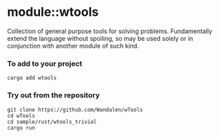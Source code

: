 # module::wtools

Collection of general purpose tools for solving problems. Fundamentally extend the language without spoiling, so may be used solely or in conjunction with another module of such kind.

<!-- ### Sample
xxx : qqq2 : for rust : write
``` rust

use wtools::*;

``` -->

### To add to your project

```
cargo add wtools
```

### Try out from the repository

``` shell test
git clone https://github.com/Wandalen/wTools
cd wTools
cd sample/rust/wtools_trivial
cargo run
```
